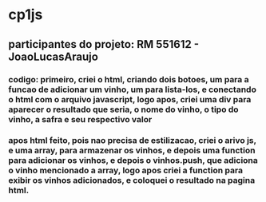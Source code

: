 # cp1js

## participantes do projeto: RM 551612 - JoaoLucasAraujo 

### codigo: primeiro, criei o html, criando dois botoes, um para a funcao de adicionar um vinho, um para lista-los, e conectando o html com o arquivo javascript, logo apos, criei uma div para aparecer o resultado que seria, o nome do vinho, o tipo do vinho, a safra e seu respectivo valor 

### apos html feito, pois nao precisa de estilizacao, criei o arivo js, e uma array, para armazenar os vinhos, e depois uma function para adicionar os vinhos, e depois o vinhos.push, que adiciona o vinho mencionado a array, logo apos criei a function para exibir os vinhos adicionados, e coloquei o resultado na pagina html. 